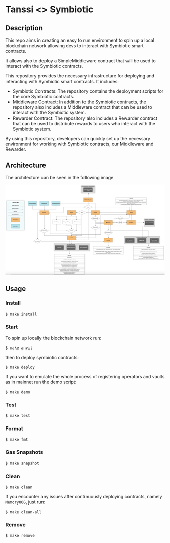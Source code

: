 # Tanssi <> Symbiotic

## Description

This repo aims in creating an easy to run environment to spin up a local blockchain network allowing devs to interact with Symbiotic smart contracts.

It allows also to deploy a SimpleMiddleware contract that will be used to interact with the Symbiotic contracts.

This repository provides the necessary infrastructure for deploying and interacting with Symbiotic smart contracts. It includes:

- Symbiotic Contracts: The repository contains the deployment scripts for the core Symbiotic contracts.
- Middleware Contract: In addition to the Symbiotic contracts, the repository also includes a Middleware contract that can be used to interact with the Symbiotic system.
- Rewarder Contract: The repository also includes a Rewarder contract that can be used to distribute rewards to users who interact with the Symbiotic system.

By using this repository, developers can quickly set up the necessary environment for working with Symbiotic contracts, our Middleware and Rewarder.

## Architecture

The architecture can be seen in the following image

![Architecture](./architecture.png)

## Usage

### Install

```shell
$ make install
```

### Start

To spin up locally the blockchain network run:

```shell
$ make anvil
```

then to deploy symbiotic contracts:

```shell
$ make deploy
```

If you want to emulate the whole process of registering operators and vaults as in mainnet run the demo script:

```shell
$ make demo
```

### Test

```shell
$ make test
```

### Format

```shell
$ make fmt
```

### Gas Snapshots

```shell
$ make snapshot
```

### Clean

```shell
$ make clean
```

If you encounter any issues after continuously deploying contracts, namely `MemoryOOG`, just run:

```shell
$ make clean-all
```

### Remove

```shell
$ make remove
```
